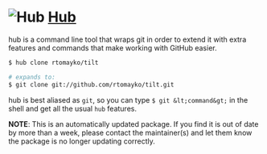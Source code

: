 # ![Hub](https://cdn.jsdelivr.net/gh/pauby/ChocoPackages@2088cb28/icons/hub.png "Hub Logo") [Hub](https://chocolatey.org/packages/hub)

hub is a command line tool that wraps git in order to extend it with extra features and commands that make working with GitHub easier.

``` bash
$ hub clone rtomayko/tilt

# expands to:
$ git clone git://github.com/rtomayko/tilt.git
```

hub is best aliased as `git`, so you can type `$ git &lt;command&gt;` in the shell and get all the usual `hub` features.

**NOTE**: This is an automatically updated package. If you find it is out of date by more than a week, please contact the maintainer(s) and let them know the package is no longer updating correctly.